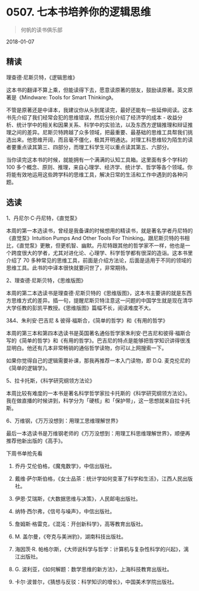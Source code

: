 # 0507. 七本书培养你的逻辑思维

> 何帆的读书俱乐部

2018-01-07

## 精读

理查德·尼斯贝特，《逻辑思维》

这本书的翻译不算上乘，但能读得下去，愿意读原著的朋友，鼓励读原著。英文原著是《Mindware: Tools for Smart Thinking》。

不管是原著还是中译本，我建议你从头到尾读完，最好还能有一些延伸阅读。这本书先介绍了我们经常会犯的思维错误，然后分别介绍了经济学的成本 - 收益分析、统计学中的相关和因果关系、科学中的实验法，以及东西方逻辑推理和辩证推理之间的差异。尼斯贝特跨越了众多领域，把最重要、最基础的思维工具帮我们挑选出来。他思维开阔，而且毫不僵化，极其开明通达。对理工科思维较为陌生的读者要重点读其第三、四部分，而理工科学生可以重点读其第五、六部分。

当你读完这本书的时候，就能拥有一个满满的认知工具箱。这里面有多个学科的 100 多个概念、原则、推理，来自心理学、经济学、统计学、哲学等各个领域。你将能有效地运用这些跨学科的思维工具，解决日常的生活和工作中遇到的各种问题。

## 选读

1、丹尼尔·C·丹尼特，《直觉泵》

本周的第一本选读书，曾经是我备课的时候想用的精读书，就是著名学者丹尼特的《直觉泵》Intuition Pumps And Other Tools For Thinking。跟尼斯贝特的书相比，《直觉泵》更散，但更机智、幽默。丹尼特跟其他的哲学家不一样，他也是一个跨度很大的学者，尤其对进化论、心理学、科学哲学都有很深的造诣。这本书里介绍了 70 多种常见的思维工具，前面是介绍方法论，后面是适用于不同的领域的思维工具。此书的中译本很快就要问世了，非常期待。

2、理查德·尼斯贝特，《思维版图》

本周的第二本选读书是理查德·尼斯贝特的《思维版图》，这本书主要讲的就是东西方思维方式的差异。插一句，提醒尼斯贝特注意这一问题的中国学生就是现在清华大学任教的彭凯平教授。《思维版图》篇幅不长，阅读难度不大。

3&4、朱利安·巴吉尼 & 彼得·福斯合，《简单的哲学》和《有用的哲学》

本周的第三本和第四本选读书是英国著名通俗哲学家朱利安·巴吉尼和彼得·福斯合写的《简单的哲学》和《有用的哲学》。巴吉尼的特点是能够把哲学知识讲得很浅显明白。他还有几本非常畅销的通俗哲学读物，你可以上网搜索一下。

如果你觉得自己的逻辑需要补课，那我再推荐一本入门读物，即 D.Q. 麦克伦尼的《简单的逻辑学》。

5、拉卡托斯，《科学研究纲领方法论》

本周比较有难度的一本书是著名科学哲学家拉卡托斯的《科学研究纲领方法论》。我在做直播的时候讲到，科学分为「硬核」和「保护带」，这一思想就来自拉卡托斯。

6、万维钢，《万万没想到：用理工思维理解世界》

最后一本选读书是万维钢老师的《万万没想到：用理工科思维理解世界》，顺便再推荐他新出版的《高手》。

下周书单抢先看

1. 乔丹·艾伦伯格，《魔鬼数学》，中信出版社。

2. 戴维·萨尔斯伯格，《女士品茶：统计学如何变革了科学和生活》，江西人民出版社。

3. 伊恩·艾瑞斯，《大数据思维与决策》，人民邮电出版社。

4. 纳特·西尔弗，《信号与噪声》，中信出版社。

5. 詹姆斯·格雷克，《混沌：开创新科学》，高等教育出版社。

6. M. 盖尔曼，《夸克与美洲豹》，湖南科技出版社。

7. 海因茨·R. 帕格尔斯，《大师说科学与哲学：计算机与复杂性科学的兴起》，漓江出版社。

8. G. 波利亚，《如何解题：数学思维的新方法》，上海科技教育出版社。

9. 卡尔·波普尔，《猜想与反驳：科学知识的增长》，中国美术学院出版社。

